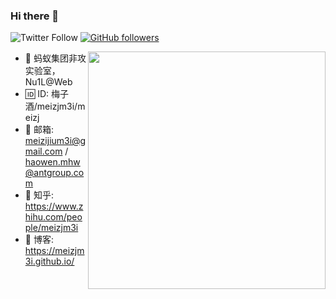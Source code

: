 ### Hi there 👋

![Twitter Follow](https://img.shields.io/twitter/follow/Meizjm3i?style=social)
[![GitHub followers](https://img.shields.io/github/followers/meizjm3i?style=social)](https://www.github.com/meizjm3i)

<img align='right' src="https://blog-pic-meizj.oss-cn-shanghai.aliyuncs.com/2022/03/zsxq.png" width="380">

- 🤔 蚂蚁集团非攻实验室，Nu1L@Web
- 🆔 ID: 梅子酒/meizjm3i/meizj
- 📮 邮箱: meizijium3i@gmail.com / haowen.mhw@antgroup.com
- 💬 知乎: https://www.zhihu.com/people/meizjm3i
- 📖 博客: https://meizjm3i.github.io/

